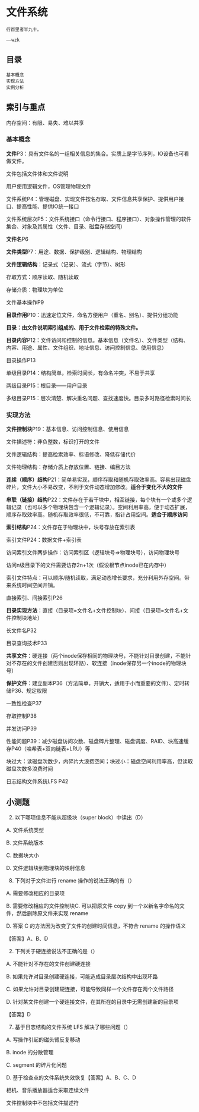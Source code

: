 # 文件系统

```
行百里者半九十。
																					——wzk
```



## 目录

```
基本概念
实现方法
实例分析
```



##  索引与重点

内存空间：有限、易失、难以共享

### 基本概念

**文件**P3：具有文件名的一组相关信息的集合。实质上是字节序列，IO设备也可看做文件。

文件包括文件体和文件说明

用户使用逻辑文件，OS管理物理文件

文件系统P4：管理磁盘、实现文件按名存取、文件信息共享保护、提供用户接口、提高性能、提供IO统一接口

文件系统层次P5：文件系统接口（命令行接口、程序接口）、对象操作管理的软件集合、对象及其属性（文件、目录、磁盘存储空间）

**文件名**P6

**文件类型**P7：用途、数据、保护级别、逻辑结构、物理结构

**文件逻辑结构**：记录式（记录）、流式（字节）、树形

存取方式：顺序读取、随机读取

存储介质：物理块为单位

文件基本操作P9

**目录作用**P10：迅速定位文件，命名方便用户（重名、别名）、提供分组功能

**目录：由文件说明索引组成的、用于文件检索的特殊文件。**

**目录内容**P12：文件访问和控制的信息。基本信息（文件名）、文件类型（结构、内容、用途、属性、文件组织、地址信息、访问控制信息、使用信息）

目录操作P13

单级目录P14：结构简单，检索时间长，有命名冲突，不易于共享

两级目录P15：根目录——用户目录

多级目录P15：层次清楚、解决重名问题、查找速度快。目录多时路径检索时间长

### 实现方法

**文件控制块**P19：基本信息、访问控制信息、使用信息

文件描述符：非负整数，标识打开的文件

文件逻辑结构：提高检索效率、标语修改、降低存储代价

文件物理结构：存储介质上存放位置、链接、编目方法

**连续（顺序）结构**P21：简单易实现，顺序存取和随机存取效率高。容易出现磁盘碎片，文件大小不易改变，不利于文件动态增加修改。**适合于变化不大的文件**

**串联（链接）结构**P22：文件存在于若干块中，相互链接，每个块有一个或多个逻辑记录（也可以多个物理块包含一个逻辑记录）。空间利用率高，便于动态扩展，顺序存取效率高。随机存取效率很低，不可靠，指针占用空间。**适合于顺序访问**

**索引结构**P24：文件存在于物理块中，块号存放在索引表

索引文件P24：数据文件+索引表

访问索引文件两步操作：访问索引区（逻辑块号=>物理块号），访问物理块号

访问n级目录下的文件需要访存2n+1次（假设根节点inode已在内存中）

索引文件特点：可以顺序/随机读取，满足动态增长要求，充分利用外存空间。带来系统时间空间开销。

直接索引、间接索引P26

**目录实现方法**：直接（目录项=文件名+文件控制块）、间接（目录项=文件名+文件控制块地址）

长文件名P32

目录查询技术P33

**共享文件**：硬连接（两个inode保存相同的物理块号，不能针对目录创建，不能针对不存在的文件创建否则出现环路）、软连接（inode保存另一个inode的物理块号）

**保护文件**：建立副本P36（方法简单，开销大，适用于小而重要的文件）、定时转储P36、规定权限

一致性检查P37

存取控制P38

并发访问P39

性能问题P39：减少磁盘访问次数、磁盘碎片整理、磁盘调度、RAID、块高速缓存P40（哈希表+双向链表+LRU）等

块过大：读磁盘次数少，内碎片大浪费空间；块过小：磁盘空间利用率高，但读取磁盘次数多浪费时间

日志结构文件系统LFS P42



## 小测题

2. 以下哪项信息不能从超级块（super block）中读出（D）

A. 文件系统类型

B. 文件系统版本

C. 数据块大小

D. 文件逻辑块到物理块的映射信息



8. 下列对于文件进行 rename 操作的说法正确的有（）

A. 需要修改相应的目录项

B. 需要修改相应的文件控制块C. 可以把原文件 copy 到一个以新名字命名的文件，然后删除原文件来实现 rename

D. 答案 C 的方法因为改变了文件的创建时间信息，不符合 rename 的操作语义

【答案】A、B、D



2. 下列关于硬连接说法不正确的是（）

A. 不能针对不存在的文件创建硬连接

B. 如果允许对目录创建硬连接，可能造成目录层次结构中出现环路

C. 如果允许对目录创建硬连接，可能导致同样一个文件存在两个文件路径

D. 针对某文件创建一个硬连接文件，在其所在的目录中无需创建新的目录项

【答案】D



7. 基于日志结构的文件系统 LFS 解决了哪些问题（）

A. 写操作引起的磁头臂反复移动

B. inode 的分散管理

C. segment 的碎片化问题

D. 基于检查点的文件系统失效恢复【答案】A、B、C、D



相机、音乐播放器适合采取连续文件

文件控制块中不包括文件描述符